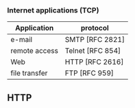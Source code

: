 ### Internet applications (TCP)

| Application   | protocol         |
| ------------- | ---------------- |
| e-mail        | SMTP [RFC 2821]  |
| remote access | Telnet [RFC 854] |
| Web           | HTTP [RFC 2616]  |
| file transfer | FTP [RFC 959]    |

## HTTP

